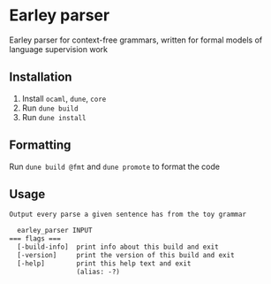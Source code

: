 # Earley parser

Earley parser for context-free grammars, written for formal models of language supervision work

## Installation

1. Install `ocaml`, `dune`, `core`
2. Run `dune build`
3. Run `dune install`

## Formatting

Run `dune build @fmt` and `dune promote` to format the code

## Usage

```txt
Output every parse a given sentence has from the toy grammar

  earley_parser INPUT
=== flags ===
  [-build-info]  print info about this build and exit
  [-version]     print the version of this build and exit
  [-help]        print this help text and exit
                 (alias: -?)
```
